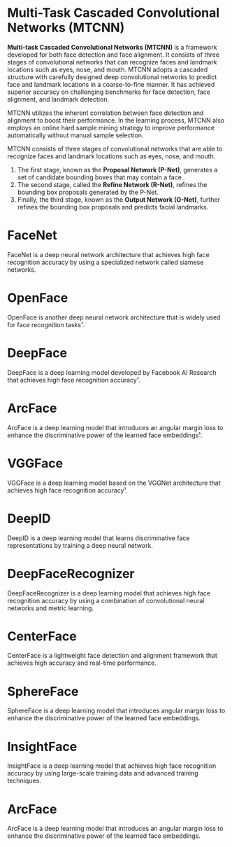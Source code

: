 
# Multi-Task Cascaded Convolutional Networks (MTCNN)
**Multi-task Cascaded Convolutional Networks (MTCNN)** is a framework developed for both face detection and face alignment.
It consists of three stages of convolutional networks that can recognize faces and landmark locations such as eyes, nose, and mouth.
MTCNN adopts a cascaded structure with carefully designed deep convolutional networks to predict face and landmark locations in a coarse-to-fine manner.
It has achieved superior accuracy on challenging benchmarks for face detection, face alignment, and landmark detection.

MTCNN utilizes the inherent correlation between face detection and alignment to boost their performance.
In the learning process, MTCNN also employs an online hard sample mining strategy to improve performance automatically without manual sample selection.

MTCNN consists of three stages of convolutional networks that are able to recognize faces and landmark locations such as eyes, nose, and mouth.
1. The first stage, known as the **Proposal Network (P-Net)**, generates a set of candidate bounding boxes that may contain a face.
2. The second stage, called the **Refine Network (R-Net)**, refines the bounding box proposals generated by the P-Net.
3. Finally, the third stage, known as the **Output Network (O-Net)**, further refines the bounding box proposals and predicts facial landmarks.
# FaceNet
FaceNet is a deep neural network architecture that achieves high face recognition accuracy by using a specialized network called siamese networks.
# OpenFace
OpenFace is another deep neural network architecture that is widely used for face recognition tasks¹.
# DeepFace
DeepFace is a deep learning model developed by Facebook AI Research that achieves high face recognition accuracy¹.
# ArcFace
ArcFace is a deep learning model that introduces an angular margin loss to enhance the discriminative power of the learned face embeddings¹.
# VGGFace
VGGFace is a deep learning model based on the VGGNet architecture that achieves high face recognition accuracy¹.
# DeepID
DeepID is a deep learning model that learns discriminative face representations by training a deep neural network.
# DeepFaceRecognizer
DeepFaceRecognizer is a deep learning model that achieves high face recognition accuracy by using a combination of convolutional neural networks and metric learning.
# CenterFace
CenterFace is a lightweight face detection and alignment framework that achieves high accuracy and real-time performance.
# SphereFace
SphereFace is a deep learning model that introduces angular margin loss to enhance the discriminative power of the learned face embeddings.
# InsightFace
InsightFace is a deep learning model that achieves high face recognition accuracy by using large-scale training data and advanced training techniques.
# ArcFace
ArcFace is a deep learning model that introduces an angular margin loss to enhance the discriminative power of the learned face embeddings.
